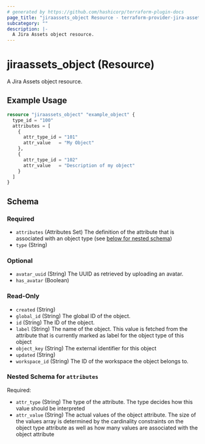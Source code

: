 ```yaml
---
# generated by https://github.com/hashicorp/terraform-plugin-docs
page_title: "jiraassets_object Resource - terraform-provider-jira-assets"
subcategory: ""
description: |-
  A Jira Assets object resource.
---
```


# jiraassets_object (Resource)

A Jira Assets object resource.

## Example Usage

```terraform
resource "jiraassets_object" "example_object" {
  type_id = "100"
  attributes = [
    {
      attr_type_id = "101"
      attr_value   = "My Object"
    },
    {
      attr_type_id = "102"
      attr_value   = "Description of my object"
    }
  ]
}
```

<!-- schema generated by tfplugindocs -->
## Schema

### Required

- `attributes` (Attributes Set) The definition of the attribute that is associated with an object type (see [below for nested schema](#nestedatt--attributes))
- `type` (String)

### Optional

- `avatar_uuid` (String) The UUID as retrieved by uploading an avatar.
- `has_avatar` (Boolean)

### Read-Only

- `created` (String)
- `global_id` (String) The global ID of the object.
- `id` (String) The ID of the object.
- `label` (String) The name of the object. This value is fetched from the attribute that is currently marked as label for the object type of this object
- `object_key` (String) The external identifier for this object
- `updated` (String)
- `workspace_id` (String) The ID of the workspace the object belongs to.

<a id="nestedatt--attributes"></a>
### Nested Schema for `attributes`

Required:

- `attr_type` (String) The type of the attribute. The type decides how this value should be interpreted
- `attr_value` (String) The actual values of the object attribute. The size of the values array is determined by the cardinality constraints on the object type attribute as well as how many values are associated with the object attribute
